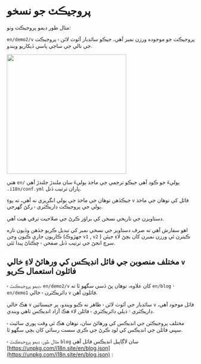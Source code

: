 # پروجيڪٽ جو نسخو

مثال طور ڊيمو پروجيڪٽ وٺو:

`en/demo2/v` پروجيڪٽ جو موجوده ورزن نمبر آهي، جيڪو سائڊبار آئوٽ لائن ۾ پروجيڪٽ جي نالي جي ساڄي پاسي ڏيکاريو ويندو.

<img src="https://p.3ti.site/1721290486.avif" width="320px">

هتي `en/` ٻوليءَ جو ڪوڊ آهي جيڪو ترجمي جي ماخذ ٻوليءَ سان ملندڙ جلندڙ آهي `.i18n/conf.yml` پاران ترتيب ڏنل.

جيڪڏهن توهان جي ماخذ جي ٻولي انگريزي نه آهي، ته پوءِ `v` فائل کي توهان جي ماخذ ٻولي جي پروجيڪٽ ڊاريڪٽري ۾ رکڻ گهرجي.

دستاويزن جي تاريخي نسخن کي براؤز ڪرڻ جي صلاحيت ترقي هيٺ آهي.

اهو سفارش آهي ته صرف دستاويز جي نسخي نمبر کي تبديل ڪريو جڏهن وڏيون تازه ڪاريون جاري ڪيون وڃن (جهڙوڪ `v1` , `v2` ) ڪيترن ئي ورزن نمبرن کان بچڻ لاءِ جيئن سرچ انجڻ جي ترتيب ڏنل صفحن ۾ ڇڪتاڻ پيدا ٿئي.

## مختلف منصوبن جي فائل انڊيڪس کي ورهائڻ لاءِ خالي `v` فائلون استعمال ڪريو

ڊيمو پروجيڪٽ ۾، `en/demo2/v` کان علاوه، توهان پڻ ڏسي سگهو ٿا ته `en/blog` ۽ `en/demo1` ڊائريڪٽرن ۾ خالي `v` فائلون آهن.

هڪ خالي `v` سائڊبار جي آئوٽ لائن ۾ ظاهر نه ڪيو ويندو، پر جيستائين `v` فائل موجود آهي، ڊاريڪٽري ۽ ذيلي ڊائريڪٽري ۾ فائلن لاء هڪ آزاد انڊيڪس ٺاهي ويندي.

مختلف پروجيڪٽن جي انڊيڪس کي ورهائڻ سان، توهان هڪ ئي وقت پوري سائيٽ ۾ سڀني فائلن جي انڊيڪس کي لوڊ ڪرڻ جي ڪري سست رسائي کان بچي سگهو ٿا.

مثال طور، ڊيمو پروجيڪٽ ۾ `blog` سان لاڳاپيل انڊيڪس فائل آهي [https://unpkg.com/i18n.site/en/blog.json](https://unpkg.com/i18n.site/en/blog.json) :